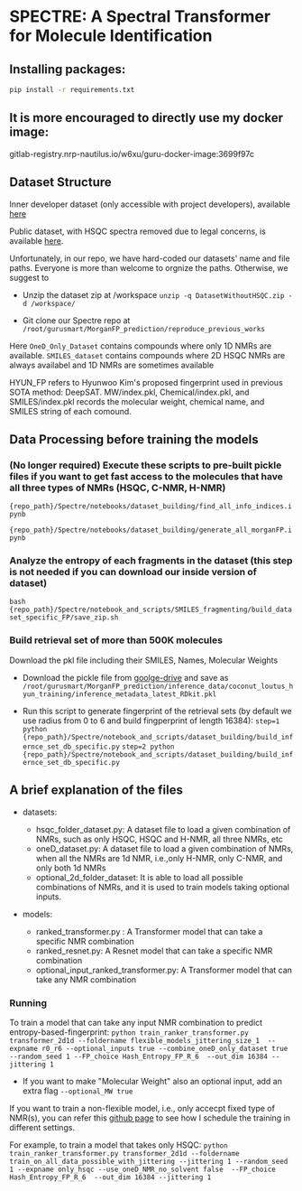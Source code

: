 # SPECTRE: A Spectral Transformer for Molecule Identification

## Installing packages:
```bash
pip install -r requirements.txt
```

## It is more encouraged to directly use my docker image:
gitlab-registry.nrp-nautilus.io/w6xu/guru-docker-image:3699f97c

## Dataset Structure
Inner developer dataset (only accessible with project developers), available [here](https://drive.google.com/file/d/1uM45DYIaZQjvaT417uRcG3RiL7snp8xu/view?usp=sharing) 

Public dataset, with HSQC spectra removed due to legal concerns, is available [here](https://drive.google.com/file/d/16eKPJz2hwsfnPIKweJyKrfi9cZiGVErD/view?usp=sharing).

Unfortunately, in our repo, we have hard-coded our datasets' name and file paths. Everyone is more than welcome to orgnize the paths. Otherwise, we suggest to 
- Unzip the dataset zip at /workspace  `unzip -q DatasetWithoutHSQC.zip -d /workspace/`

- Git clone our Spectre repo at `/root/gurusmart/MorganFP_prediction/reproduce_previous_works`

Here `OneD_Only_Dataset` contains compounds where only 1D NMRs are available. `SMILES_dataset` contains compounds where 2D HSQC NMRs are always availabel and 1D NMRs are sometimes available 


HYUN_FP refers to Hyunwoo Kim's proposed fingerprint used in previous SOTA method: DeepSAT. MW/index.pkl, Chemical/index.pkl, and SMILES/index.pkl records the molecular weight, chemical name, and SMILES string of each comound.



## Data Processing before training the models
### (No longer required) Execute these scripts to pre-built pickle files if you want to get fast access to the molecules that have all three types of NMRs (HSQC, C-NMR, H-NMR) 

`{repo_path}/Spectre/notebooks/dataset_building/find_all_info_indices.ipynb`

`{repo_path}/Spectre/notebooks/dataset_building/generate_all_morganFP.ipynb`

### Analyze the entropy of each fragments in the dataset (this step is not needed if you can download our inside version of dataset)
`bash {repo_path}/Spectre/notebook_and_scripts/SMILES_fragmenting/build_dataset_specific_FP/save_zip.sh`

### Build retrieval set of more than 500K molecules 
Download the pkl file including their SMILES, Names, Molecular Weights

- Download the pickle file from [goolge-drive](https://drive.google.com/file/d/1Vh_oWVYhRg2h0-y2E8NI5pVTNgYKMFCj/view?usp=drive_link) and save as `/root/gurusmart/MorganFP_prediction/inference_data/coconut_loutus_hyun_training/inference_metadata_latest_RDkit.pkl`

- Run this script to generate fingerprint of the retrieval sets (by default we use radius from 0 to 6 and build fingperprint of length 16384):
`step=1 python {repo_path}/Spectre/notebook_and_scripts/dataset_building/build_infernce_set_db_specific.py`
`step=2 python {repo_path}/Spectre/notebook_and_scripts/dataset_building/build_infernce_set_db_specific.py`

## A brief explanation of the files 

- datasets:

  - hsqc_folder_dataset.py: A dataset file to load a given combination of NMRs, such as only HSQC, HSQC and H-NMR, all three NMRs, etc
  - oneD_dataset.py: A dataset file to load a given combination of NMRs, when all the NMRs are 1d NMR, i.e.,only H-NMR, only C-NMR, and only both 1d NMRs
  - optional_2d_folder_dataset: It is able to load all possible combinations of NMRs, and it is used to train models taking optional inputs. 

- models:

  - ranked_transformer.py : A Transformer model that can take a specific NMR combination
  - ranked_resnet.py: A Resnet model that can take a specific NMR combination
  - optional_input_ranked_transformer.py: A Transformer model that can take any NMR combination


### Running

To train a model that can take any input NMR combination to predict entropy-based-fingerprint:
` python train_ranker_transformer.py transformer_2d1d --foldername flexible_models_jittering_size_1  --expname r0_r6 --optional_inputs true --combine_oneD_only_dataset true --random_seed 1 --FP_choice Hash_Entropy_FP_R_6  --out_dim 16384 --jittering 1 ` 

- If you want to make "Molecular Weight" also an optional input, add an extra flag `--optional_MW true`

If you want to train a non-flexible model, i.e., only accecpt fixed type of NMR(s), you can refer this [github page](https://github.com/xwd0418/Guru-research_configs/blob/main/jobs/db_specific_entropy_based/run_all_possible_input_jitter.sh) to see how I schedule the training in different settings.

For example, to train a model that takes only HSQC:
`python train_ranker_transformer.py transformer_2d1d --foldername train_on_all_data_possible_with_jittering --jittering 1 --random_seed 1 --expname only_hsqc --use_oneD_NMR_no_solvent false  --FP_choice Hash_Entropy_FP_R_6  --out_dim 16384 --jittering 1  `

